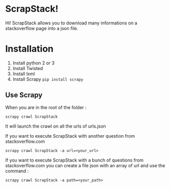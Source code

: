 ﻿# ScrapStack!


Hi! ScrapStack allows you to download many informations on a stackoverflow page into a json file. 


# Installation

 1. Install python 2 or 3
 2. Install Twisted
 3. Install lxml
 4. Install Scrapy
	 `pip install scrapy`

## Use Scrapy
When you are in the root of the folder :

    scrapy crawl ScrapStack 
 It will launch the crawl on all the urls of urls.json

If you want to execute ScrapStack with another question from stackoverflow.com 

    scrapy crawl ScrapStack -a url=<your_url>

If you want to execute ScrapStack with a bunch of questions from stackoverflow.com you can create a file json with an array of url and use the command : 


    scrapy crawl ScrapStack -a path=<your_path>

